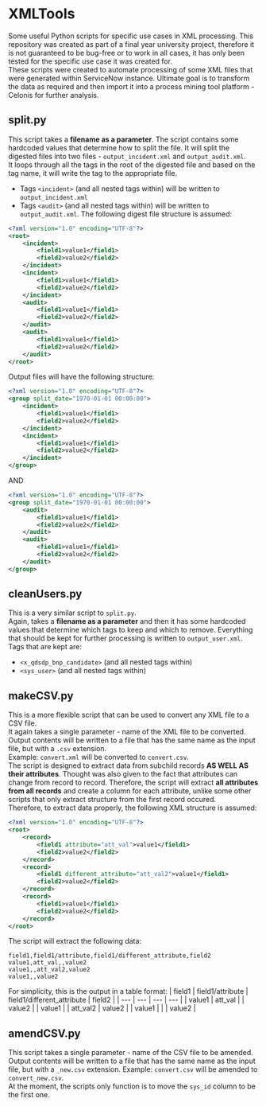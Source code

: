 # XMLTools
Some useful Python scripts for specific use cases in XML processing. This repository was created as part of a final year university project, therefore it is not guaranteed to be bug-free or to work in all cases, it has only been tested for the specific use case it was created for.  
These scripts were created to automate processing of some XML files that were generated within ServiceNow instance. Ultimate goal is to transform the data as required and then import it into a process mining tool platform - Celonis for further analysis.  
## split.py
This script takes a **filename as a parameter**. 
The script contains some hardcoded values that determine how to split the file. It will split the digested files into two files - `output_incident.xml` and `output_audit.xml`.  
It loops through all the tags in the root of the digested file and based on the tag name, it will write the tag to the appropriate file.  
- Tags `<incident>` (and all nested tags within) will be written to `output_incident.xml`  
- Tags `<audit>` (and all nested tags within) will be written to `output_audit.xml`.
The following digest file structure is assumed:
```xml
<?xml version="1.0" encoding="UTF-8"?>
<root>
	<incident>
		<field1>value1</field1>
		<field2>value2</field2>
	</incident>
	<incident>
		<field1>value1</field1>
		<field2>value2</field2>
	</incident>
	<audit>
		<field1>value1</field1>
		<field2>value2</field2>
	</audit>
	<audit>
		<field1>value1</field1>
		<field2>value2</field2>
	</audit>
</root>
```
Output files will have the following structure:
```xml
<?xml version="1.0" encoding="UTF-8"?>
<group split_date="1970-01-01 00:00:00">
	<incident>
		<field1>value1</field1>
		<field2>value2</field2>
	</incident>
	<incident>
		<field1>value1</field1>
		<field2>value2</field2>
	</incident>
</group>
```
AND
```xml
<?xml version="1.0" encoding="UTF-8"?>
<group split_date="1970-01-01 00:00:00">
	<audit>
		<field1>value1</field1>
		<field2>value2</field2>
	</audit>
	<audit>
		<field1>value1</field1>
		<field2>value2</field2>
	</audit>
</group>
```
## cleanUsers.py
This is a very similar script to `split.py`.  
Again, takes a **filename as a parameter** and then it has some hardcoded values that determine which tags to keep and which to remove. Everything that should be kept for further processing is written to `output_user.xml`. 
Tags that are kept are:
- `<x_qdsdp_bnp_candidate>` (and all nested tags within)
- `<sys_user>` (and all nested tags within)
## makeCSV.py
This is a more flexible script that can be used to convert any XML file to a CSV file.  
It again takes a single parameter - name of the XML file to be converted. Output contents will be written to a file that has the same name as the input file, but with a `.csv` extension.  
Example: `convert.xml` will be converted to `convert.csv`.  
The script is designed to extract data from subchild records **AS WELL AS their attributes**. 
Thought was also given to the fact that attributes can change from record to record. Therefore, the script will extract **all attributes from all records** and create a column for each attribute, unlike some other scripts that only extract structure from the first record occured.  
Therefore, to extract data properly, the following XML structure is assumed:
```xml
<?xml version="1.0" encoding="UTF-8"?>
<root>
	<record>
		<field1 attribute="att_val">value1</field1>
		<field2>value2</field2>
	</record>
	<record>
		<field1 different_attribute="att_val2">value1</field1>
		<field2>value2</field2>
	</record>
	<record>
		<field1>value1</field1>
		<field2>value2</field2>
	</record>
</root>
```
The script will extract the following data:
```csv
field1,field1/attribute,field1/different_attribute,field2
value1,att_val,,value2
value1,,att_val2,value2
value1,,value2
```
For simplicity, this is the output in a table format:
| field1 | field1/attribute | field1/different_attribute | field2 |
| --- | --- | --- | --- |
| value1 | att_val | | value2 |
| value1 | | att_val2 | value2 |
| value1 | | | value2 |
## amendCSV.py
This script takes a single parameter - name of the CSV file to be amended.  
Output contents will be written to a file that has the same name as the input file, but with a `_new.csv` extension.
Example: `convert.csv` will be amended to `convert_new.csv`.  
At the moment, the scripts only function is to move the `sys_id` column to be the first one. 